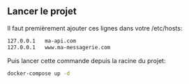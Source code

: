 ## Lancer le projet

Il faut premièrement ajouter ces lignes dans votre /etc/hosts:

```bash
127.0.0.1	ma-api.com
127.0.0.1	www.ma-messagerie.com
```

Puis lancer cette commande depuis la racine du projet:

```bash
docker-compose up -d
```